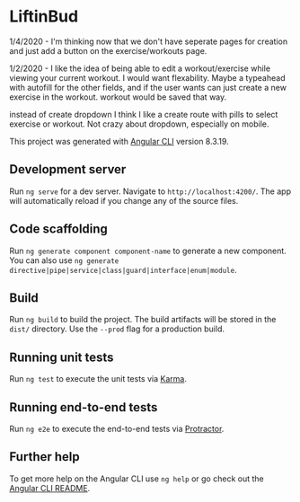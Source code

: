 # LiftinBud
1/4/2020 - I'm thinking now that we don't have seperate pages for creation and just add a button on the exercise/workouts page.

1/2/2020 - I like the idea of being able to edit a workout/exercise while viewing your current workout. I would want flexability. Maybe a typeahead with autofill for the other fields, and if the user wants can just create a new exercise in the workout. workout would be saved that way.

instead of create dropdown I think I like a create route with pills to select exercise or workout. Not crazy about dropdown, especially on mobile.

This project was generated with [Angular CLI](https://github.com/angular/angular-cli) version 8.3.19.

## Development server

Run `ng serve` for a dev server. Navigate to `http://localhost:4200/`. The app will automatically reload if you change any of the source files.

## Code scaffolding

Run `ng generate component component-name` to generate a new component. You can also use `ng generate directive|pipe|service|class|guard|interface|enum|module`.

## Build

Run `ng build` to build the project. The build artifacts will be stored in the `dist/` directory. Use the `--prod` flag for a production build.

## Running unit tests

Run `ng test` to execute the unit tests via [Karma](https://karma-runner.github.io).

## Running end-to-end tests

Run `ng e2e` to execute the end-to-end tests via [Protractor](http://www.protractortest.org/).

## Further help

To get more help on the Angular CLI use `ng help` or go check out the [Angular CLI README](https://github.com/angular/angular-cli/blob/master/README.md).
